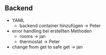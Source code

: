## Backend
- YAML 
  - backend container hinzufügen -> Peter
- error handling bei erstellten Methoden
  - rooms -> jan 
  - thermostat -> Peter 
- change from get to safe get -> jan 
